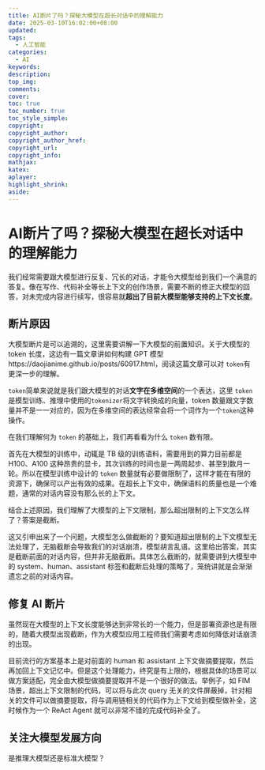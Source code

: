 ```yaml
---
title: AI断片了吗？探秘大模型在超长对话中的理解能力
date: 2025-03-10T16:02:00+08:00
updated: 
tags: 
  - 人工智能
categories:
  - AI
keywords:
description:
top_img:
comments:
cover:
toc: true
toc_number: true
toc_style_simple:
copyright:
copyright_author:
copyright_author_href:
copyright_url:
copyright_info:
mathjax:
katex:
aplayer:
highlight_shrink:
aside:
---
```


# AI断片了吗？探秘大模型在超长对话中的理解能力

我们经常需要跟大模型进行反复、冗长的对话，才能令大模型给到我们一个满意的答复。像在写作、代码补全等长上下文的创作场景，需要不断的修正大模型的回答，对未完成内容进行续写，很容易就**超出了目前大模型能够支持的上下文长度**。

## 断片原因

大模型断片是可以追溯的，这里需要讲解一下大模型的前置知识。关于大模型的 token 长度，这边有一篇文章讲如何构建 GPT 模型https://daojianime.github.io/posts/60917.html，阅读这篇文章可以对 `token`有更深一步的理解。

`token`简单来说就是我们跟大模型的对话**文字在多维空间**的一个表达，这里 `token`是模型训练、推理中使用的`tokenizer`将文字转换成的向量，token 数量跟文字数量并不是一一对应的，因为在多维空间的表达经常会将一个词作为一个`token`这种操作。

在我们理解何为 `token` 的基础上，我们再看看为什么 `token` 数有限。

首先在大模型的训练中，动辄是 TB 级的训练语料，需要用到的算力目前都是 H100、A100 这种昂贵的显卡，其次训练的时间也是一两周起步、甚至到数月一轮。所以在模型训练中设计的 `token` 数量就有必要做限制了，这样才能在有限的资源下，确保可以产出有效的成果。在超长上下文中，确保语料的质量也是一个难题，通常的对话内容没有那么长的上下文。

结合上述原因，我们理解了大模型的上下文限制，那么超出限制的上下文怎么样了？答案是截断。

这又引申出来了一个问题，大模型怎么做截断的？要知道超出限制的上下文模型无法处理了，无脑截断会导致我们的对话崩溃，模型胡言乱语。这里给出答案，其实是截断前面的对话内容，但并非无脑截断。具体怎么截断的，就需要讲到大模型中的 system、human、assistant 标签和截断后处理的策略了，笼统讲就是会渐渐遗忘之前的对话内容。

## 修复 AI 断片

虽然现在大模型的上下文长度能够达到非常长的一个能力，但是部署资源也是有限的，随着大模型出现截断，作为大模型应用工程师我们需要考虑如何降低对话崩溃的出现。

目前流行的方案基本上是对前面的 human 和 assistant 上下文做摘要提取，然后再加回上下文记忆中。但是这个处理能力，终究是有上限的，根据具体的场景可以做方案适配，完全由大模型做摘要提取并不是一个很好的做法。举例子，如 FIM 场景，超出上下文限制的代码，可以将与此次 query 无关的文件屏蔽掉，针对相关的文件可以做摘要提取，将与调用链相关的代码作为上下文给到模型做补全，这时候作为一个 ReAct Agent 就可以非常不错的完成代码补全了。

## 关注大模型发展方向

是推理大模型还是标准大模型？

